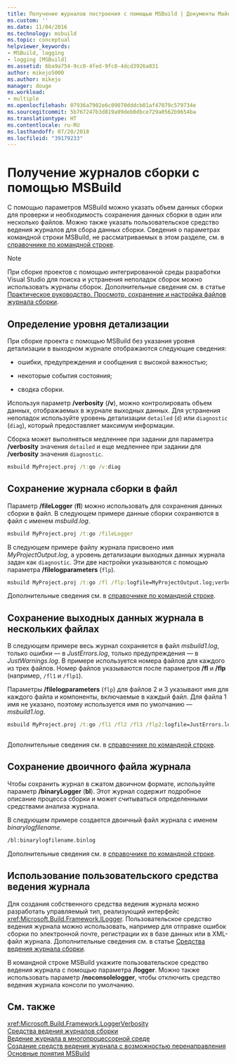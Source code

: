 ```yaml
---
title: Получение журналов построения с помощью MSBuild | Документы Майкрософт
ms.custom: ''
ms.date: 11/04/2016
ms.technology: msbuild
ms.topic: conceptual
helpviewer_keywords:
- MSBuild, logging
- logging [MSBuild]
ms.assetid: 6ba9a754-9cc0-4fed-9fc8-4dcd3926a031
author: mikejo5000
ms.author: mikejo
manager: douge
ms.workload:
- multiple
ms.openlocfilehash: 07936a7902e6c09070dddcb01af47079c579734e
ms.sourcegitcommit: 5b767247b3d819a99deb0dbce729a0562b9654ba
ms.translationtype: HT
ms.contentlocale: ru-RU
ms.lasthandoff: 07/20/2018
ms.locfileid: "39179233"
---
```

# <a name="obtain-build-logs-with-msbuild"></a>Получение журналов сборки с помощью MSBuild
С помощью параметров MSBuild можно указать объем данных сборки для проверки и необходимость сохранения данных сборки в один или несколько файлов. Можно также указать пользовательское средство ведения журналов для сбора данных сборки. Сведения о параметрах командной строки MSBuild, не рассматриваемых в этом разделе, см. в [справочнике по командной строке](../msbuild/msbuild-command-line-reference.md).  
  
> [!NOTE]
>  При сборке проектов с помощью интегрированной среды разработки Visual Studio для поиска и устранения неполадок сборок можно использовать журналы сборок. Дополнительные сведения см. в статье [Практическое руководство. Просмотр, сохранение и настройка файлов журнала сборки](../ide/how-to-view-save-and-configure-build-log-files.md).  
  
## <a name="set-the-level-of-detail"></a>Определение уровня детализации  
 При сборке проекта с помощью MSBuild без указания уровня детализации в выходном журнале отображаются следующие сведения:  
  
-   ошибки, предупреждения и сообщения с высокой важностью;  
  
-   некоторые события состояния;  
  
-   сводка сборки.  

Используя параметр **/verbosity** (**/v**), можно контролировать объем данных, отображаемых в журнале выходных данных. Для устранения неполадок используйте уровень детализации `detailed` (`d`) или `diagnostic` (`diag`), который предоставляет максимум информации.  

Сборка может выполняться медленнее при задании для параметра **/verbosity** значения `detailed` и еще медленнее при задании для **/verbosity** значения `diagnostic`.  
  
```cmd  
msbuild MyProject.proj /t:go /v:diag  
```  

## <a name="save-the-build-log-to-a-file"></a>Сохранение журнала сборки в файл  
 Параметр **/fileLogger** (**fl**) можно использовать для сохранения данных сборки в файл. В следующем примере данные сборки сохраняются в файл с именем *msbuild.log*.  
  
```cmd  
msbuild MyProject.proj /t:go /fileLogger  
```  
  
 В следующем примере файлу журнала присвоено имя *MyProjectOutput.log*, а уровень детализации выходных данных журнала задан как `diagnostic`. Эти две настройки указываются с помощью параметра **/filelogparameters** (`flp`).  
  
```cmd  
msbuild MyProject.proj /t:go /fl /flp:logfile=MyProjectOutput.log;verbosity=diagnostic  
```  
  
 Дополнительные сведения см. в [справочнике по командной строке](../msbuild/msbuild-command-line-reference.md).  
  
## <a name="save-the-log-output-to-multiple-files"></a>Сохранение выходных данных журнала в нескольких файлах  
 В следующем примере весь журнал сохраняется в файл *msbuild1.log*, только ошибки — в *JustErrors.log*, только предупреждения — в *JustWarnings.log*. В примере используется номера файлов для каждого из трех файлов. Номер файлов указываются после параметров **/fl** и **/flp** (например, `/fl1` и `/flp1`).  
  
 Параметры **/filelogparameters** (`flp`) для файлов 2 и 3 указывают имя для каждого файла и компоненты, включаемые в каждый файл. Для файла 1 имя не указано, поэтому используется имя по умолчанию — *msbuild1.log*.  
  
```cmd  
msbuild MyProject.proj /t:go /fl1 /fl2 /fl3 /flp2:logfile=JustErrors.log;errorsonly /flp3:logfile=JustWarnings.log;warningsonly  
  
```  
  
 Дополнительные сведения см. в [справочнике по командной строке](../msbuild/msbuild-command-line-reference.md).  

## <a name="save-a-binary-log"></a>Сохранение двоичного файла журнала

Чтобы сохранить журнал в сжатом двоичном формате, используйте параметр **/binaryLogger** (**bl**). Этот журнал содержит подробное описание процесса сборки и может считываться определенными средствами анализа журнала.

В следующем примере создается двоичный файл журнала с именем *binarylogfilename*.

```cmd  
/bl:binarylogfilename.binlog
``` 
 
Дополнительные сведения см. в [справочнике по командной строке](../msbuild/msbuild-command-line-reference.md).  

## <a name="use-a-custom-logger"></a>Использование пользовательского средства ведения журнала  
 Для создания собственного средства ведения журнала можно разработать управляемый тип, реализующий интерфейс <xref:Microsoft.Build.Framework.ILogger>. Пользовательское средство ведения журнала можно использовать, например для отправке ошибок сборки по электронной почте, регистрации их в базе данных или в XML-файл журнала. Дополнительные сведения см. в статье [Средства ведения журнала сборки](../msbuild/build-loggers.md).  
  
 В командной строке MSBuild укажите пользовательское средство ведения журнала с помощью параметра **/logger**. Можно также использовать параметр **/noconsolelogger**, чтобы отключить средство ведения журнала консоли по умолчанию.  
  
## <a name="see-also"></a>См. также  
 <xref:Microsoft.Build.Framework.LoggerVerbosity>   
 [Средства ведения журналов сборки](../msbuild/build-loggers.md)   
 [Ведение журнала в многопроцессорной среде](../msbuild/logging-in-a-multi-processor-environment.md)   
 [Создание средств ведения журнала с возможностью перенаправления](../msbuild/creating-forwarding-loggers.md)   
 [Основные понятия MSBuild](../msbuild/msbuild-concepts.md)